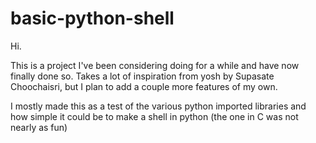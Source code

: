 # basic-python-shell


Hi.

This is a project I've been considering doing for a while and have now finally done so. Takes a lot of inspiration from yosh by Supasate Choochaisri, but I plan to add a couple more features of my own.

I mostly made this as a test of the various python imported libraries and how simple it could be to make a shell in python
(the one in C was not nearly as fun)
